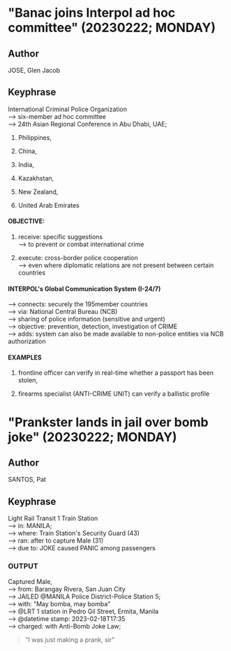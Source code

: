 # "Banac joins Interpol ad hoc committee" (20230222; MONDAY)

## Author

JOSE, Glen Jacob

## Keyphrase

International Criminal Police Organization<br/>
--> six-member ad hoc committee<br/>
--> 24th Asian Regional Conference in Abu Dhabi, UAE;

1) Philippines, 

2) China, 

3) India, 

4) Kazakhstan, 

5) New Zealand, 

6) United Arab Emirates

#### OBJECTIVE: 

1) receive: specific suggestions<br/>
--> to prevent or combat international crime

2) execute: cross-border police cooperation<br/>
--> even where diplomatic relations are not present between certain countries

#### INTERPOL's Global Communication System (I-24/7)

--> connects: securely the 195member countries <br/>
--> via: National Central Bureau (NCB)<br/>
--> sharing of police information (sensitive and urgent)<br/>
--> objective: prevention, detection, investigation of CRIME<br/>
--> adds: system can also be made available to non-police entities via NCB authorization

#### EXAMPLES

1) frontline officer can verify in real-time whether a passport has been stolen,

2) firearms specialist (ANTI-CRIME UNIT) can verify a ballistic profile




# "Prankster lands in jail over bomb joke" (20230222; MONDAY)

## Author

SANTOS, Pat

## Keyphrase

Light Rail Transit 1 Train Station<br/>
--> in: MANILA;<br/>
--> where: Train Station's Security Guard (43)<br/>
--> ran: after to capture Male (31)<br/>
--> due to: JOKE caused PANIC among passengers<br/>

### OUTPUT

Captured Male,<br/>
--> from: Barangay Rivera, San Juan City<br/>
--> JAILED @MANILA Police District-Police Station 5;<br/>
--> with: "May bomba, may bomba"<br/>
--> @LRT 1 station in Pedro Gil Street, Ermita, Manila<br/>
--> @datetime stamp: 2023-02-18T17:35<br/>
--> charged: with Anti-Bomb Joke Law;

> "I was just making a prank, sir"

